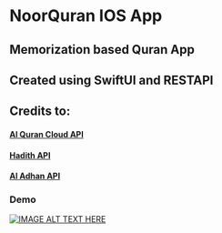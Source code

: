 # NoorQuran IOS App
## Memorization based Quran App
## Created using SwiftUI and RESTAPI
## Credits to:
#### [Al Quran Cloud API](https://link-url-here.org](https://alquran.cloud/api))
#### [Hadith API](https://www.hadithapi.com/)
#### [Al Adhan API](https://link-url-here.org](https://aladhan.com/))

### Demo

[![IMAGE ALT TEXT HERE](https://img.youtube.com/vi/0ycXkex3_6I/0.jpg)](https://www.youtube.com/watch?v=0ycXkex3_6I)
